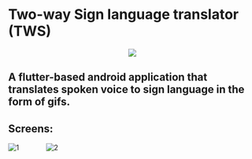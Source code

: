 # Two-way Sign language translator (TWS)

<p align="center"> 
    <img src=(https://user-images.githubusercontent.com/97244341/218291018-809022c5-f068-40f2-9b47-992107880821.png)>
</p>

## A flutter-based android application that translates spoken voice to sign language in the form of gifs.

## Screens:

![1](https://user-images.githubusercontent.com/97244341/218290798-8e339a5e-43f7-44f7-a310-69985ce26475.png) &nbsp;&nbsp; &nbsp; &nbsp;&nbsp;&nbsp; &nbsp; &nbsp; ![2](https://user-images.githubusercontent.com/97244341/218290971-dfcae6e4-68f6-499e-bc88-291ba347c3e9.png)

